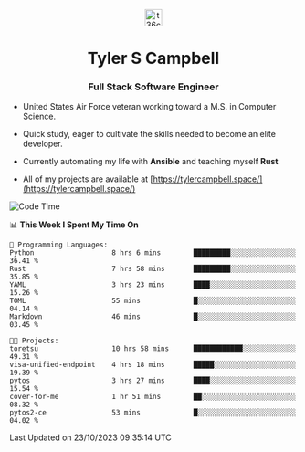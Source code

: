 <p align="center">
<a href="https://www.linkedin.com/in/t36campbell" target="blank"><img align="center" src="https://ik.imagekit.io/t36campbell/Portfolio/linkedin.png.original_m8bbGgPh6.png" alt="t36campbell" height="30" width="30" /></a>
</p>
<h1 align="center">Tyler S Campbell</h1>
<h3 align="center">Full Stack Software Engineer</h3>

* United States Air Force veteran working toward a M.S. in Computer Science.

* Quick study, eager to cultivate the skills needed to become an elite developer.

* Currently automating my life with **Ansible** and teaching myself **Rust**

* All of my projects are available at [https://tylercampbell.space/](https://tylercampbell.space/)

<!--START_SECTION:waka-->
![Code Time](http://img.shields.io/badge/Code%20Time-2%2C914%20hrs%2051%20mins-blue)

📊 **This Week I Spent My Time On** 

```text
💬 Programming Languages: 
Python                   8 hrs 6 mins        █████████░░░░░░░░░░░░░░░░   36.41 % 
Rust                     7 hrs 58 mins       █████████░░░░░░░░░░░░░░░░   35.85 % 
YAML                     3 hrs 23 mins       ████░░░░░░░░░░░░░░░░░░░░░   15.26 % 
TOML                     55 mins             █░░░░░░░░░░░░░░░░░░░░░░░░   04.14 % 
Markdown                 46 mins             █░░░░░░░░░░░░░░░░░░░░░░░░   03.45 % 

🐱‍💻 Projects: 
toretsu                  10 hrs 58 mins      ████████████░░░░░░░░░░░░░   49.31 % 
visa-unified-endpoint    4 hrs 18 mins       █████░░░░░░░░░░░░░░░░░░░░   19.39 % 
pytos                    3 hrs 27 mins       ████░░░░░░░░░░░░░░░░░░░░░   15.54 % 
cover-for-me             1 hr 51 mins        ██░░░░░░░░░░░░░░░░░░░░░░░   08.32 % 
pytos2-ce                53 mins             █░░░░░░░░░░░░░░░░░░░░░░░░   04.02 % 
```


 Last Updated on 23/10/2023 09:35:14 UTC
<!--END_SECTION:waka-->
